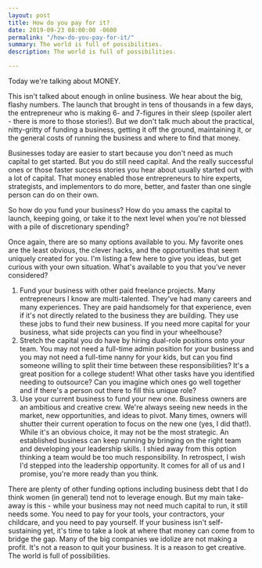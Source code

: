 ```yaml
---
layout: post
title: How do you pay for it?
date: 2019-09-23 08:00:00 -0600
permalink: "/how-do-you-pay-for-it/"
summary: The world is full of possibilities.
description: The world is full of possibilities.

---
```

Today we're talking about MONEY.

This isn't talked about enough in online business. We hear about the big, flashy numbers. The launch that brought in tens of thousands in a few days, the entrepreneur who is making 6- and 7-figures in their sleep (spoiler alert - there is more to those stories!). But we don't talk much about the practical, nitty-gritty of funding a business, getting it off the ground, maintaining it, or the general costs of running the business and where to find that money.

Businesses today are easier to start because you don't need as much capital to get started. But you do still need capital. And the really successful ones or those faster success stories you hear about usually started out with a lot of capital. That money enabled those entrepreneurs to hire experts, strategists, and implementors to do more, better, and faster than one single person can do on their own.

So how do you fund your business? How do you amass the capital to launch, keeping going, or take it to the next level when you're not blessed with a pile of discretionary spending?

Once again, there are so many options available to you. My favorite ones are the least obvious, the clever hacks, and the opportunities that seem uniquely created for you. I'm listing a few here to give you ideas, but get curious with your own situation. What's available to you that you've never considered?

1. Fund your business with other paid freelance projects. Many entrepreneurs I know are multi-talented. They've had many careers and many experiences. They are paid handsomely for that experience, even if it's not directly related to the business they are building. They use these jobs to fund their new business. If you need more capital for your business, what side projects can you find in your wheelhouse?
2. Stretch the capital you do have by hiring dual-role positions onto your team. You may not need a full-time admin position for your business and you may not need a full-time nanny for your kids, but can you find someone willing to split their time between these responsibilities? It's a great position for a college student! What other tasks have you identified needing to outsource? Can you imagine which ones go well together and if there's a person out there to fill this unique role?
3. Use your current business to fund your new one. Business owners are an ambitious and creative crew. We're always seeing new needs in the market, new opportunities, and ideas to pivot. Many times, owners will shutter their current operation to focus on the new one (yes, I did that!). While it's an obvious choice, it may not be the most strategic. An established business can keep running by bringing on the right team and developing your leadership skills. I shied away from this option thinking a team would be too much responsibility. In retrospect, I wish I'd stepped into the leadership opportunity. It comes for all of us and I promise, you're more ready than you think.

There are plenty of other funding options including business debt that I do think women (in general) tend not to leverage enough. But my main take-away is this - while your business may not need much capital to run, it still needs some. You need to pay for your tools, your contractors, your childcare, and you need to pay yourself. If your business isn't self-sustaining yet, it's time to take a look at where that money can come from to bridge the gap. Many of the big companies we idolize are not making a profit. It's not a reason to quit your business. It is a reason to get creative. The world is full of possibilities.